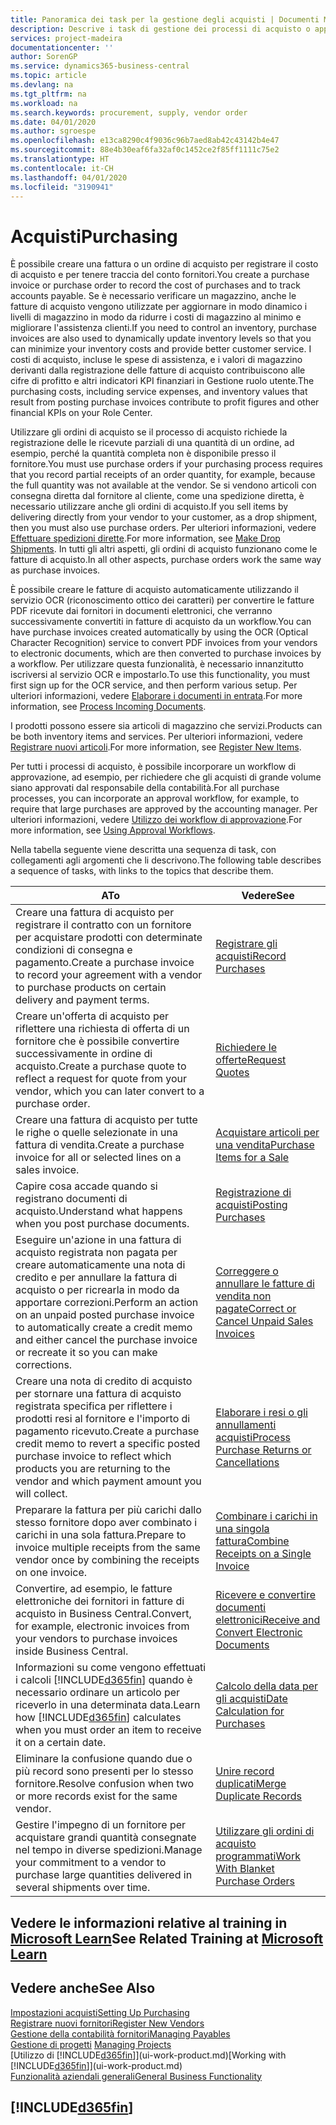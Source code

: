 ```yaml
---
title: Panoramica dei task per la gestione degli acquisti | Documenti Microsoft
description: Descrive i task di gestione dei processi di acquisto o approvvigionamento, incluso l'utilizzo delle fatture di acquisto e degli ordini di acquisto.
services: project-madeira
documentationcenter: ''
author: SorenGP
ms.service: dynamics365-business-central
ms.topic: article
ms.devlang: na
ms.tgt_pltfrm: na
ms.workload: na
ms.search.keywords: procurement, supply, vendor order
ms.date: 04/01/2020
ms.author: sgroespe
ms.openlocfilehash: e13ca8290c4f9036c96b7aed8ab42c43142b4e47
ms.sourcegitcommit: 88e4b30eaf6fa32af0c1452ce2f85ff1111c75e2
ms.translationtype: HT
ms.contentlocale: it-CH
ms.lasthandoff: 04/01/2020
ms.locfileid: "3190941"
---
```

# <a name="purchasing"></a><span data-ttu-id="74057-103">Acquisti</span><span class="sxs-lookup"><span data-stu-id="74057-103">Purchasing</span></span>
<span data-ttu-id="74057-104">È possibile creare una fattura o un ordine di acquisto per registrare il costo di acquisto e per tenere traccia del conto fornitori.</span><span class="sxs-lookup"><span data-stu-id="74057-104">You create a purchase invoice or purchase order to record the cost of purchases and to track accounts payable.</span></span> <span data-ttu-id="74057-105">Se è necessario verificare un magazzino, anche le fatture di acquisto vengono utilizzate per aggiornare in modo dinamico i livelli di magazzino in modo da ridurre i costi di magazzino al minimo e migliorare l'assistenza clienti.</span><span class="sxs-lookup"><span data-stu-id="74057-105">If you need to control an inventory, purchase invoices are also used to dynamically update inventory levels so that you can minimize your inventory costs and provide better customer service.</span></span> <span data-ttu-id="74057-106">I costi di acquisto, incluse le spese di assistenza, e i valori di magazzino derivanti dalla registrazione delle fatture di acquisto contribuiscono alle cifre di profitto e altri indicatori KPI finanziari in Gestione ruolo utente.</span><span class="sxs-lookup"><span data-stu-id="74057-106">The purchasing costs, including service expenses, and inventory values that result from posting purchase invoices contribute to profit figures and other financial KPIs on your Role Center.</span></span>

<span data-ttu-id="74057-107">Utilizzare gli ordini di acquisto se il processo di acquisto richiede la registrazione delle le ricevute parziali di una quantità di un ordine, ad esempio, perché la quantità completa non è disponibile presso il fornitore.</span><span class="sxs-lookup"><span data-stu-id="74057-107">You must use purchase orders if your purchasing process requires that you record partial receipts of an order quantity, for example, because the full quantity was not available at the vendor.</span></span> <span data-ttu-id="74057-108">Se si vendono articoli con consegna diretta dal fornitore al cliente, come una spedizione diretta, è necessario utilizzare anche gli ordini di acquisto.</span><span class="sxs-lookup"><span data-stu-id="74057-108">If you sell items by delivering directly from your vendor to your customer, as a drop shipment, then you must also use purchase orders.</span></span> <span data-ttu-id="74057-109">Per ulteriori informazioni, vedere [Effettuare spedizioni dirette](sales-how-drop-shipment.md).</span><span class="sxs-lookup"><span data-stu-id="74057-109">For more information, see [Make Drop Shipments](sales-how-drop-shipment.md).</span></span> <span data-ttu-id="74057-110">In tutti gli altri aspetti, gli ordini di acquisto funzionano come le fatture di acquisto.</span><span class="sxs-lookup"><span data-stu-id="74057-110">In all other aspects, purchase orders work the same way as purchase invoices.</span></span>

<span data-ttu-id="74057-111">È possibile creare le fatture di acquisto automaticamente utilizzando il servizio OCR (riconoscimento ottico dei caratteri) per convertire le fatture PDF ricevute dai fornitori in documenti elettronici, che verranno successivamente convertiti in fatture di acquisto da un workflow.</span><span class="sxs-lookup"><span data-stu-id="74057-111">You can have purchase invoices created automatically by using the OCR (Optical Character Recognition) service to convert PDF invoices from your vendors to electronic documents, which are then converted to purchase invoices by a workflow.</span></span> <span data-ttu-id="74057-112">Per utilizzare questa funzionalità, è necessario innanzitutto iscriversi al servizio OCR e impostarlo.</span><span class="sxs-lookup"><span data-stu-id="74057-112">To use this functionality, you must first sign up for the OCR service, and then perform various setup.</span></span> <span data-ttu-id="74057-113">Per ulteriori informazioni, vedere [Elaborare i documenti in entrata](across-process-income-documents.md).</span><span class="sxs-lookup"><span data-stu-id="74057-113">For more information, see [Process Incoming Documents](across-process-income-documents.md).</span></span>      

<span data-ttu-id="74057-114">I prodotti possono essere sia articoli di magazzino che servizi.</span><span class="sxs-lookup"><span data-stu-id="74057-114">Products can be both inventory items and services.</span></span> <span data-ttu-id="74057-115">Per ulteriori informazioni, vedere [Registrare nuovi articoli](inventory-how-register-new-items.md).</span><span class="sxs-lookup"><span data-stu-id="74057-115">For more information, see [Register New Items](inventory-how-register-new-items.md).</span></span>

<span data-ttu-id="74057-116">Per tutti i processi di acquisto, è possibile incorporare un workflow di approvazione, ad esempio, per richiedere che gli acquisti di grande volume siano approvati dal responsabile della contabilità.</span><span class="sxs-lookup"><span data-stu-id="74057-116">For all purchase processes, you can incorporate an approval workflow, for example, to require that large purchases are approved by the accounting manager.</span></span> <span data-ttu-id="74057-117">Per ulteriori informazioni, vedere [Utilizzo dei workflow di approvazione](across-how-use-approval-workflows.md).</span><span class="sxs-lookup"><span data-stu-id="74057-117">For more information, see [Using Approval Workflows](across-how-use-approval-workflows.md).</span></span>

<span data-ttu-id="74057-118">Nella tabella seguente viene descritta una sequenza di task, con collegamenti agli argomenti che li descrivono.</span><span class="sxs-lookup"><span data-stu-id="74057-118">The following table describes a sequence of tasks, with links to the topics that describe them.</span></span>

| <span data-ttu-id="74057-119">A</span><span class="sxs-lookup"><span data-stu-id="74057-119">To</span></span> | <span data-ttu-id="74057-120">Vedere</span><span class="sxs-lookup"><span data-stu-id="74057-120">See</span></span> |
| --- | --- |
| <span data-ttu-id="74057-121">Creare una fattura di acquisto per registrare il contratto con un fornitore per acquistare prodotti con determinate condizioni di consegna e pagamento.</span><span class="sxs-lookup"><span data-stu-id="74057-121">Create a purchase invoice to record your agreement with a vendor to purchase products on certain delivery and payment terms.</span></span> |[<span data-ttu-id="74057-122">Registrare gli acquisti</span><span class="sxs-lookup"><span data-stu-id="74057-122">Record Purchases</span></span>](purchasing-how-record-purchases.md) |
|<span data-ttu-id="74057-123">Creare un'offerta di acquisto per riflettere una richiesta di offerta di un fornitore che è possibile convertire successivamente in ordine di acquisto.</span><span class="sxs-lookup"><span data-stu-id="74057-123">Create a purchase quote to reflect a request for quote from your vendor, which you can later convert to a purchase order.</span></span>|[<span data-ttu-id="74057-124">Richiedere le offerte</span><span class="sxs-lookup"><span data-stu-id="74057-124">Request Quotes</span></span>](purchasing-how-request-quotes.md)|
| <span data-ttu-id="74057-125">Creare una fattura di acquisto per tutte le righe o quelle selezionate in una fattura di vendita.</span><span class="sxs-lookup"><span data-stu-id="74057-125">Create a purchase invoice for all or selected lines on a sales invoice.</span></span> |[<span data-ttu-id="74057-126">Acquistare articoli per una vendita</span><span class="sxs-lookup"><span data-stu-id="74057-126">Purchase Items for a Sale</span></span>](purchasing-how-purchase-products-sale.md) |
|<span data-ttu-id="74057-127">Capire cosa accade quando si registrano documenti di acquisto.</span><span class="sxs-lookup"><span data-stu-id="74057-127">Understand what happens when you post purchase documents.</span></span>|[<span data-ttu-id="74057-128">Registrazione di acquisti</span><span class="sxs-lookup"><span data-stu-id="74057-128">Posting Purchases</span></span>](ui-post-purchases.md)|
| <span data-ttu-id="74057-129">Eseguire un'azione in una fattura di acquisto registrata non pagata per creare automaticamente una nota di credito e per annullare la fattura di acquisto o per ricrearla in modo da apportare correzioni.</span><span class="sxs-lookup"><span data-stu-id="74057-129">Perform an action on an unpaid posted purchase invoice to automatically create a credit memo and either cancel the purchase invoice or recreate it so you can make corrections.</span></span> |[<span data-ttu-id="74057-130">Correggere o annullare le fatture di vendita non pagate</span><span class="sxs-lookup"><span data-stu-id="74057-130">Correct or Cancel Unpaid Sales Invoices</span></span>](purchasing-how-correct-cancel-unpaid-purchase-invoices.md) |
| <span data-ttu-id="74057-131">Creare una nota di credito di acquisto per stornare una fattura di acquisto registrata specifica per riflettere i prodotti resi al fornitore e l'importo di pagamento ricevuto.</span><span class="sxs-lookup"><span data-stu-id="74057-131">Create a purchase credit memo to revert a specific posted purchase invoice to reflect which products you are returning to the vendor and which payment amount you will collect.</span></span> |[<span data-ttu-id="74057-132">Elaborare i resi o gli annullamenti acquisti</span><span class="sxs-lookup"><span data-stu-id="74057-132">Process Purchase Returns or Cancellations</span></span>](purchasing-how-register-new-vendors.md) |
|<span data-ttu-id="74057-133">Preparare la fattura per più carichi dallo stesso fornitore dopo aver combinato i carichi in una sola fattura.</span><span class="sxs-lookup"><span data-stu-id="74057-133">Prepare to invoice multiple receipts from the same vendor once by combining the receipts on one invoice.</span></span>|[<span data-ttu-id="74057-134">Combinare i carichi in una singola fattura</span><span class="sxs-lookup"><span data-stu-id="74057-134">Combine Receipts on a Single Invoice</span></span>](purchasing-how-to-combine-receipts.md)|
|<span data-ttu-id="74057-135">Convertire, ad esempio, le fatture elettroniche dei fornitori in fatture di acquisto in Business Central.</span><span class="sxs-lookup"><span data-stu-id="74057-135">Convert, for example, electronic invoices from your vendors to purchase invoices inside Business Central.</span></span>|[<span data-ttu-id="74057-136">Ricevere e convertire documenti elettronici</span><span class="sxs-lookup"><span data-stu-id="74057-136">Receive and Convert Electronic Documents</span></span>](purchasing-how-to-receive-and-convert-electronic-documents.md)|
| <span data-ttu-id="74057-137">Informazioni su come vengono effettuati i calcoli [!INCLUDE[d365fin](includes/d365fin_md.md)] quando è necessario ordinare un articolo per riceverlo in una determinata data.</span><span class="sxs-lookup"><span data-stu-id="74057-137">Learn how [!INCLUDE[d365fin](includes/d365fin_md.md)] calculates when you must order an item to receive it on a certain date.</span></span>|[<span data-ttu-id="74057-138">Calcolo della data per gli acquisti</span><span class="sxs-lookup"><span data-stu-id="74057-138">Date Calculation for Purchases</span></span>](purchasing-date-calculation-for-purchases.md)|
|<span data-ttu-id="74057-139">Eliminare la confusione quando due o più record sono presenti per lo stesso fornitore.</span><span class="sxs-lookup"><span data-stu-id="74057-139">Resolve confusion when two or more records exist for the same vendor.</span></span>|[<span data-ttu-id="74057-140">Unire record duplicati</span><span class="sxs-lookup"><span data-stu-id="74057-140">Merge Duplicate Records</span></span>](sales-how-merge-duplicate-records.md)|
|<span data-ttu-id="74057-141">Gestire l'impegno di un fornitore per acquistare grandi quantità consegnate nel tempo in diverse spedizioni.</span><span class="sxs-lookup"><span data-stu-id="74057-141">Manage your commitment to a vendor to purchase large quantities delivered in several shipments over time.</span></span>|[<span data-ttu-id="74057-142">Utilizzare gli ordini di acquisto programmati</span><span class="sxs-lookup"><span data-stu-id="74057-142">Work With Blanket Purchase Orders</span></span>](sales-how-to-create-blanket-sales-orders.md)|

## <a name="see-related-training-at-microsoft-learn"></a><span data-ttu-id="74057-143">Vedere le informazioni relative al training in [Microsoft Learn](/learn/paths/purchase-items-services-dynamics-365-business-central/)</span><span class="sxs-lookup"><span data-stu-id="74057-143">See Related Training at [Microsoft Learn](/learn/paths/purchase-items-services-dynamics-365-business-central/)</span></span>

## <a name="see-also"></a><span data-ttu-id="74057-144">Vedere anche</span><span class="sxs-lookup"><span data-stu-id="74057-144">See Also</span></span>
[<span data-ttu-id="74057-145">Impostazioni acquisti</span><span class="sxs-lookup"><span data-stu-id="74057-145">Setting Up Purchasing</span></span>](purchasing-setup-purchasing.md)  
[<span data-ttu-id="74057-146">Registrare nuovi fornitori</span><span class="sxs-lookup"><span data-stu-id="74057-146">Register New Vendors</span></span>](purchasing-how-register-new-vendors.md)  
[<span data-ttu-id="74057-147">Gestione della contabilità fornitori</span><span class="sxs-lookup"><span data-stu-id="74057-147">Managing Payables</span></span>](payables-manage-payables.md)  
<span data-ttu-id="74057-148">[Gestione di progetti](projects-manage-projects.md)  </span><span class="sxs-lookup"><span data-stu-id="74057-148">[Managing Projects](projects-manage-projects.md)  </span></span>  
<span data-ttu-id="74057-149">[Utilizzo di [!INCLUDE[d365fin](includes/d365fin_md.md)]](ui-work-product.md)</span><span class="sxs-lookup"><span data-stu-id="74057-149">[Working with [!INCLUDE[d365fin](includes/d365fin_md.md)]](ui-work-product.md)</span></span>  
[<span data-ttu-id="74057-150">Funzionalità aziendali generali</span><span class="sxs-lookup"><span data-stu-id="74057-150">General Business Functionality</span></span>](ui-across-business-areas.md)

## [!INCLUDE[d365fin](includes/free_trial_md.md)]  
